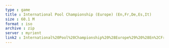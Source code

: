 ```yaml
---
type : game
title : International Pool Championship (Europe) (En,Fr,De,Es,It)
size : 60.1 M
format : iso
archive : zip
server : myrient
link2 : International%20Pool%20Championship%20%28Europe%29%20%28En%2CFr%2CDe%2CEs%2CIt%29
---
```

